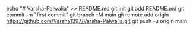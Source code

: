 echo "# Varsha-Palwalia" >> README.md
git init
git add README.md
git commit -m "first commit"
git branch -M main
git remote add origin https://github.com/Varsha1397/Varsha-Palwalia.git
git push -u origin main
